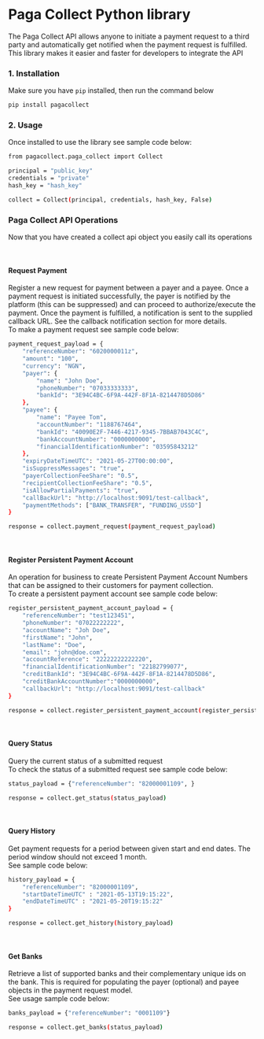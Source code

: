 # Paga Collect Python library
The Paga Collect API allows anyone to initiate a payment request to a third party and automatically get notified when the payment request is fulfilled. This library makes it easier and faster for developers to integrate the API

### 1. Installation
Make sure you have `pip` installed, then run the command below
```sh
pip install pagacollect
```


### 2. Usage
Once installed to use the library see sample code below:
```sh
from pagacollect.paga_collect import Collect

principal = "public_key"
credentials = "private"
hash_key = "hash_key"

collect = Collect(principal, credentials, hash_key, False)
```


### Paga Collect API Operations
Now that you have created a collect api object you easily call its operations

<br>

#### Request Payment
Register a new request for payment between a payer and a payee. Once a payment request is initiated successfully, the payer is notified by the platform (this can be suppressed) and can proceed to authorize/execute the payment. Once the payment is fulfilled, a notification is sent to the supplied callback URL. See the callback notification section for more details.
<br>
To make a payment request see sample code below:
```sh
payment_request_payload = {
    "referenceNumber": "6020000011z",
    "amount": "100",
    "currency": "NGN",
    "payer": {
        "name": "John Doe",
        "phoneNumber": "07033333333",
        "bankId": "3E94C4BC-6F9A-442F-8F1A-8214478D5D86"
    },
    "payee": {
        "name": "Payee Tom",
        "accountNumber": "1188767464",
        "bankId": "40090E2F-7446-4217-9345-7BBAB7043C4C",
        "bankAccountNumber": "0000000000",
        "financialIdentificationNumber": "03595843212"
    },
    "expiryDateTimeUTC": "2021-05-27T00:00:00",
    "isSuppressMessages": "true",
    "payerCollectionFeeShare": "0.5",
    "recipientCollectionFeeShare": "0.5",
    "isAllowPartialPayments": "true",
    "callBackUrl": "http://localhost:9091/test-callback",
    "paymentMethods": ["BANK_TRANSFER", "FUNDING_USSD"]
}

response = collect.payment_request(payment_request_payload)
```

<br>

#### Register Persistent Payment Account

An operation for business to create Persistent Payment Account Numbers that can be assigned to their customers for payment collection.
<br>
To create a persistent payment account see sample code below:
```sh
register_persistent_payment_account_payload = {
    "referenceNumber": "test123451",
    "phoneNumber": "07022222222",
    "accountName": "Joh Doe",
    "firstName": "John",
    "lastName": "Doe",
    "email": "john@doe.com",
    "accountReference": "22222222222220",
    "financialIdentificationNumber": "22182799077",
    "creditBankId": "3E94C4BC-6F9A-442F-8F1A-8214478D5D86",
    "creditBankAccountNumber":"0000000000",
    "callbackUrl": "http://localhost:9091/test-callback"
}

response = collect.register_persistent_payment_account(register_persistent_payment_account_payload)
```

<br>

#### Query Status
Query the current status of a submitted request
<br>
To check the status of a submitted request see sample code below:
```sh
status_payload = {"referenceNumber": "82000001109", }

response = collect.get_status(status_payload)
```

<br>

#### Query History
Get payment requests for a period between given start and end dates. The period window should not exceed 1 month.
<br>
See sample code below:
```sh
history_payload = {
    "referenceNumber": "82000001109",
    "startDateTimeUTC" : "2021-05-13T19:15:22",
    "endDateTimeUTC" : "2021-05-20T19:15:22"
}

response = collect.get_history(history_payload)
```

<br>

#### Get Banks
Retrieve a list of supported banks and their complementary unique ids on the bank. This is required for populating the payer (optional) and payee objects in the payment request model.
<br>
See usage sample code below:
```sh
banks_payload = {"referenceNumber": "0001109"}

response = collect.get_banks(status_payload)
```

